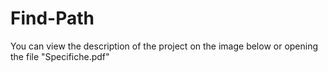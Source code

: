 # Find-Path
You can view the description of the project on the image below or opening the file "Specifiche.pdf"
